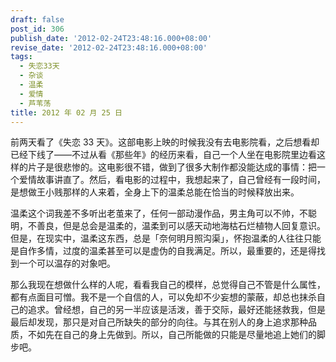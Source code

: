 ```yaml
---
draft: false
post_id: 306
publish_date: '2012-02-24T23:48:16.000+08:00'
revise_date: '2012-02-24T23:48:16.000+08:00'
tags:
  - 失恋33天
  - 杂谈
  - 温柔
  - 爱情
  - 芦苇荡
title: 2012 年 02 月 25 日
---
```


前两天看了《失恋 33 天》。这部电影上映的时候我没有去电影院看，之后想看却已经下线了——不过从看《那些年》的经历来看，自己一个人坐在电影院里边看这样的片子是很悲惨的。这电影很不错，做到了很多大制作都没能达成的事情：把一个爱情故事讲直了。然后，看电影的过程中，我想起来了，自己曾经有一段时间，是想做王小贱那样的人来着，全身上下的温柔总能在恰当的时候释放出来。

温柔这个词我差不多听出老茧来了，任何一部动漫作品，男主角可以不帅，不聪明，不善良，但是总会是温柔的，温柔到可以感天动地海枯石烂植物人回复意识。但是，在现实中，温柔这东西，总是「奈何明月照沟渠」，怀抱温柔的人往往只能是自作多情，过度的温柔甚至可以是虚伪的自我满足。所以，最重要的，还是得找到一个可以温存的对象吧。

那么我现在想做什么样的人呢，看看我自己的模样，总觉得自己不管是什么属性，都有点面目可憎。我不是一个自信的人，可以免却不少妄想的蒙蔽，却总也抹杀自己的追求。曾经想，自己的另一半应该是活泼，善于交际，最好还能拯救我，但是最后却发现，那只是对自己所缺失的部分的向往。与其在别人的身上追求那种品质，不如先在自己的身上先做到。所以，自己所能做的只能是尽量地追上她们的脚步吧。
